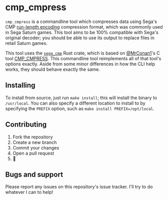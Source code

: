 # cmp_cmpress

`cmp_cmpress` is a commandline tool which compresses data using Sega's CMP [run-length encoding](http://en.wikipedia.org/wiki/Run-length_encoding) compression format, which was commonly used in Sega Saturn games. This tool aims to be 100% compatible with Sega's original decoder; you should be able to use its output to replace files in retail Saturn games.

This tool uses the [`sega_cmp`](https://github.com/studio-lucia/sega_cmp) Rust crate, which is based on [@MrConan1](https://github.com/MrConan1)'s C tool [CMP_CMPRESS](https://github.com/MrConan1/CMP_CMPRESS). This commandline tool reimplements all of that tool's options exactly. Aside from some minor differences in how the CLI help works, they should behave exactly the same.

## Installing

To install from source, just run `make install`; this will install the binary to `/usr/local`. You can also specify a different location to install to by specifying the `PREFIX` option, such as `make install PREFIX=/opt/local`.

## Contributing

1. Fork the repository
2. Create a new branch
3. Commit your changes
4. Open a pull request
5. 🎉

## Bugs and support

Please report any issues on this repository's issue tracker. I'll try to do whatever I can to help!
